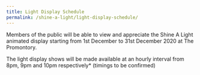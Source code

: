 ```yaml
---
title: Light Display Schedule
permalink: /shine-a-light/light-display-schedule/
---
```


Members of the public will be able to view and appreciate the Shine A Light animated display starting from 1st December to 31st December 2020 at The Promontory.

The light display shows will be made available at an hourly interval from 8pm, 9pm and 10pm respectively* (timings to be confirmed)
